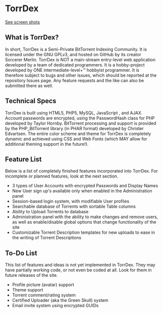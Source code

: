 # TorrDex

[See screen shots](https://github.com/sorcerer-merlin/torrdex/wiki/Screenshots)

## What is TorrDex?

In short, TorrDex is a Semi-Private BitTorrent Indexing Community. It is licensed under the GNU GPLv3, and hosted on GitHub by its creator Sorcerer Merlin. TorrDex is NOT a main-stream entry-level web application developed by a team of dedicated programmers. It is a hobby-project developed by ONE intermediate-level+™ hobbyist programmer. It is therefore subject to bugs and other issues, which should be reported at the repository Issues page. Any feature requests and the like can also be submitted there as well.

## Technical Specs

TorrDex is built using HTML5, PHP5, MySQL, JavaScript , and AJAX. Account passwords are encrypted, using the PasswordHash class for PHP developed by Taylor Hornby. BitTorrent processing and support is provided by the PHP_BitTorrent library (in PHAR format) developed by Christer Edvartsen. The entire color scheme and theme for TorrDex is completely dynamic and achieved using CSS and Web Fonts (which MAY allow for additional theming support in the future!).

## Feature List

Below is a list of completely finished features incorporated into TorrDex. For incomplete or planned features, look at the next section.

- 3 types of User Accounts with encrypted Passwords and Display Names
- New User sign up's available only when enabled in the Administration panel
- Session-based login system, with modifiable User profiles
- Searchable database of Torrents with sortable Table columns
- Ability to Upload Torrents to database
- Administration panel with the ability to make changes and remove users, as well as enable/disable global options that change functionality of the site
- Customizable Torrent Description templates for new uploads to ease in the writing of Torrent Descriptions

## To-Do List

This list of features and ideas is not yet implemented in TorrDex. They may have partially working code, or not even be coded at all. Look for them in future releases of the site.

- Profile picture (avatar) support
- Theme support
- Torrent comment/rating system
- Certified Uploader (aka the Green Skull) system
- Email invite system using encrypted GUIDs
